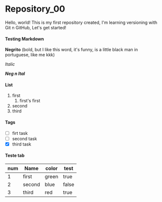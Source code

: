 # Repository_00

 Hello, world! This is my first repository created, I'm learning versioning with Git n GitHub, Let's get started!

#### Testing Markdown
**Negrito** (bold, but I like this word, it's funny, is a little black man in portuguese, like me kkk)

*Italic*

**_Neg n Ital_**

#### List
1. first
   1. first's first
3. second
4. third

#### Tags
- [ ] firt task
- [ ] second task
- [x] third task

#### Teste tab
num | Name | color | test
---|---|---|---
1 | first | green | true
2 | second | blue | false
3 | third | red | true
